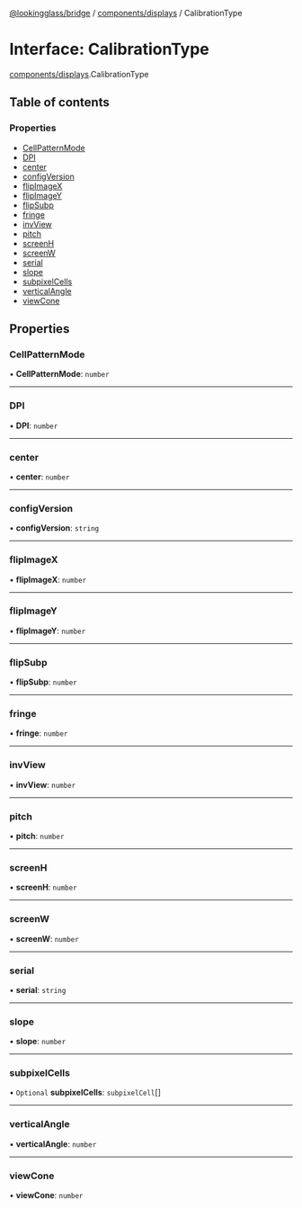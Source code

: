 [@lookingglass/bridge](../README.md) / [components/displays](../modules/components_displays.md) / CalibrationType

# Interface: CalibrationType

[components/displays](../modules/components_displays.md).CalibrationType

## Table of contents

### Properties

- [CellPatternMode](components_displays.CalibrationType.md#cellpatternmode)
- [DPI](components_displays.CalibrationType.md#dpi)
- [center](components_displays.CalibrationType.md#center)
- [configVersion](components_displays.CalibrationType.md#configversion)
- [flipImageX](components_displays.CalibrationType.md#flipimagex)
- [flipImageY](components_displays.CalibrationType.md#flipimagey)
- [flipSubp](components_displays.CalibrationType.md#flipsubp)
- [fringe](components_displays.CalibrationType.md#fringe)
- [invView](components_displays.CalibrationType.md#invview)
- [pitch](components_displays.CalibrationType.md#pitch)
- [screenH](components_displays.CalibrationType.md#screenh)
- [screenW](components_displays.CalibrationType.md#screenw)
- [serial](components_displays.CalibrationType.md#serial)
- [slope](components_displays.CalibrationType.md#slope)
- [subpixelCells](components_displays.CalibrationType.md#subpixelcells)
- [verticalAngle](components_displays.CalibrationType.md#verticalangle)
- [viewCone](components_displays.CalibrationType.md#viewcone)

## Properties

### CellPatternMode

• **CellPatternMode**: `number`

___

### DPI

• **DPI**: `number`

___

### center

• **center**: `number`

___

### configVersion

• **configVersion**: `string`

___

### flipImageX

• **flipImageX**: `number`

___

### flipImageY

• **flipImageY**: `number`

___

### flipSubp

• **flipSubp**: `number`

___

### fringe

• **fringe**: `number`

___

### invView

• **invView**: `number`

___

### pitch

• **pitch**: `number`

___

### screenH

• **screenH**: `number`

___

### screenW

• **screenW**: `number`

___

### serial

• **serial**: `string`

___

### slope

• **slope**: `number`

___

### subpixelCells

• `Optional` **subpixelCells**: `subpixelCell`[]

___

### verticalAngle

• **verticalAngle**: `number`

___

### viewCone

• **viewCone**: `number`

